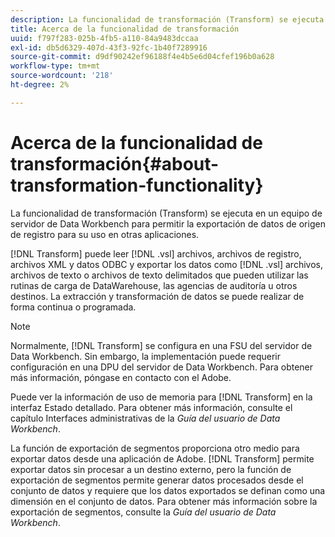 ```yaml
---
description: La funcionalidad de transformación (Transform) se ejecuta en un equipo de servidor de Data Workbench para permitir la exportación de datos de origen de registro para su uso en otras aplicaciones.
title: Acerca de la funcionalidad de transformación
uuid: f797f283-025b-4fb5-a110-84a9483dccaa
exl-id: db5d6329-407d-43f3-92fc-1b40f7289916
source-git-commit: d9df90242ef96188f4e4b5e6d04cfef196b0a628
workflow-type: tm+mt
source-wordcount: '218'
ht-degree: 2%

---
```


# Acerca de la funcionalidad de transformación{#about-transformation-functionality}

La funcionalidad de transformación (Transform) se ejecuta en un equipo de servidor de Data Workbench para permitir la exportación de datos de origen de registro para su uso en otras aplicaciones.

[!DNL Transform] puede leer  [!DNL .vsl] archivos, archivos de registro, archivos XML y datos ODBC y exportar los datos como  [!DNL .vsl] archivos, archivos de texto o archivos de texto delimitados que pueden utilizar las rutinas de carga de DataWarehouse, las agencias de auditoría u otros destinos. La extracción y transformación de datos se puede realizar de forma continua o programada.

>[!NOTE]
>
>Normalmente, [!DNL Transform] se configura en una FSU del servidor de Data Workbench. Sin embargo, la implementación puede requerir configuración en una DPU del servidor de Data Workbench. Para obtener más información, póngase en contacto con el Adobe.

Puede ver la información de uso de memoria para [!DNL Transform] en la interfaz Estado detallado. Para obtener más información, consulte el capítulo Interfaces administrativas de la *Guía del usuario de Data Workbench*.

La función de exportación de segmentos proporciona otro medio para exportar datos desde una aplicación de Adobe. [!DNL Transform] permite exportar datos sin procesar a un destino externo, pero la función de exportación de segmentos permite generar datos procesados desde el conjunto de datos y requiere que los datos exportados se definan como una dimensión en el conjunto de datos. Para obtener más información sobre la exportación de segmentos, consulte la *Guía del usuario de Data Workbench*.
